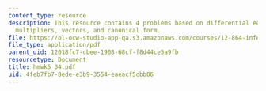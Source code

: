 ```yaml
---
content_type: resource
description: This resource contains 4 problems based on differential equation, Lagrange
  multipliers, vectors, and canonical form.
file: https://ol-ocw-studio-app-qa.s3.amazonaws.com/courses/12-864-inference-from-data-and-models-spring-2005/4feb7fb78edee3b93554eaeacf5cbb06_hmwk5_04.pdf
file_type: application/pdf
parent_uid: 12018fc7-cbee-1908-68cf-f8d44ce5a9fb
resourcetype: Document
title: hmwk5_04.pdf
uid: 4feb7fb7-8ede-e3b9-3554-eaeacf5cbb06
---
```

